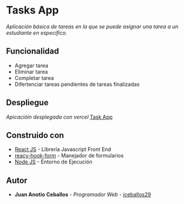 # Tasks App

_Aplicación básica de tareas en la que se puede asignar una tarea a un estudiante en específico._
## Funcionalidad

* Agregar tarea
* Eliminar tarea
* Completar tarea
* Difertenciar tareas pendientes de tareas finalizadas
## Despliegue

_Apicacióin desplegada con vercel_
[Task App](https://tasks-react-app.vercel.app/)

## Construido con

* [React JS](https://es.reactjs.org/) - Librería Javascript Front End
* [reacy-hook-form](https://react-hook-form.com/) - Manejador de formularios
* [Node JS](https://nodejs.org/) - Entorno de Ejecución

## Autor

* **Juan Anotio Ceballos** - *Programador Web* - [jceballos29](https://github.com/jceballos29/)

